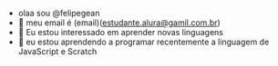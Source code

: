  - olaa sou @felipegean
- 👀 meu email é (email)(estudante.alura@gamil.com.br)
- 🌱 Eu estou interessado em aprender novas linguagens
- 💞️ eu estou aprendendo a programar recentemente a linguagem de JavaScript e Scratch


<!---
felipegean/felipegean is a ✨ special ✨ repository because its `README.md` (this file) appears on your GitHub profile.
You can click the Preview link to take a look at your changes.
--->

